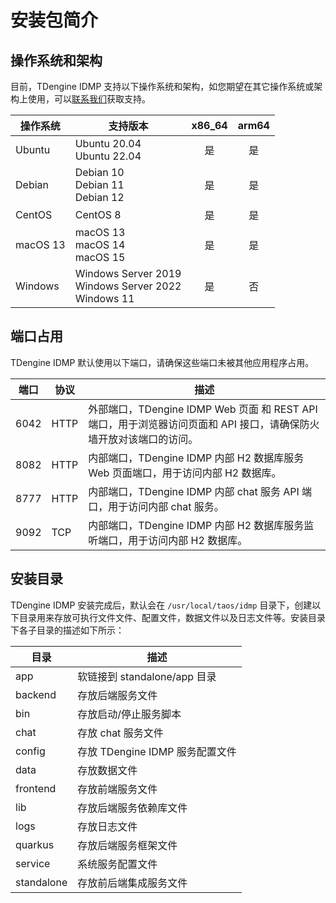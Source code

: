 # 安装包简介

## 操作系统和架构

目前，TDengine IDMP 支持以下操作系统和架构，如您期望在其它操作系统或架构上使用，可以[联系我们](https://www.taosdata.com/contactus)获取支持。

|操作系统 | 支持版本|x86_64|arm64|
|---|---|:---:|:---:|
| Ubuntu   | Ubuntu 20.04<br/>Ubuntu 22.04 | 是 | 是 |
| Debian   | Debian 10<br/>Debian 11<br/>Debian 12 | 是 | 是 |
| CentOS   | CentOS 8 | 是 | 是 |
| macOS 13 | macOS 13<br/>macOS 14<br/>macOS 15 | 是 | 是 |
| Windows  | Windows Server 2019<br/>Windows Server 2022<br/>Windows 11 | 是 | 否 |

## 端口占用

TDengine IDMP 默认使用以下端口，请确保这些端口未被其他应用程序占用。

| 端口 | 协议 | 描述 |
|------|------|---------|
| 6042 | HTTP | 外部端口，TDengine IDMP Web 页面 和 REST API 端口，用于浏览器访问页面和 API 接口，请确保防火墙开放对该端口的访问。|
| 8082 | HTTP | 内部端口，TDengine IDMP 内部 H2 数据库服务 Web 页面端口，用于访问内部 H2 数据库。 |
| 8777 | HTTP | 内部端口，TDengine IDMP 内部 chat 服务 API 端口，用于访问内部 chat 服务。 |
| 9092 | TCP  | 内部端口，TDengine IDMP 内部 H2 数据库服务监听端口，用于访问内部 H2 数据库。 |

## 安装目录

TDengine IDMP 安装完成后，默认会在 `/usr/local/taos/idmp` 目录下，创建以下目录用来存放可执行文件文件、配置文件，数据文件以及日志文件等。安装目录下各子目录的描述如下所示：

| 目录        | 描述	|
|------------|---|
| app        | 软链接到 standalone/app 目录 |
| backend    | 存放后端服务文件 |
| bin        | 存放启动/停止服务脚本 |
| chat       | 存放 chat 服务文件 |
| config      | 存放 TDengine IDMP 服务配置文件 |
| data       | 存放数据文件 |
| frontend   | 存放前端服务文件 |
| lib        | 存放后端服务依赖库文件 |
| logs       | 存放日志文件 |
| quarkus    | 存放后端服务框架文件 |
| service    | 系统服务配置文件 |
| standalone | 存放前后端集成服务文件 |
